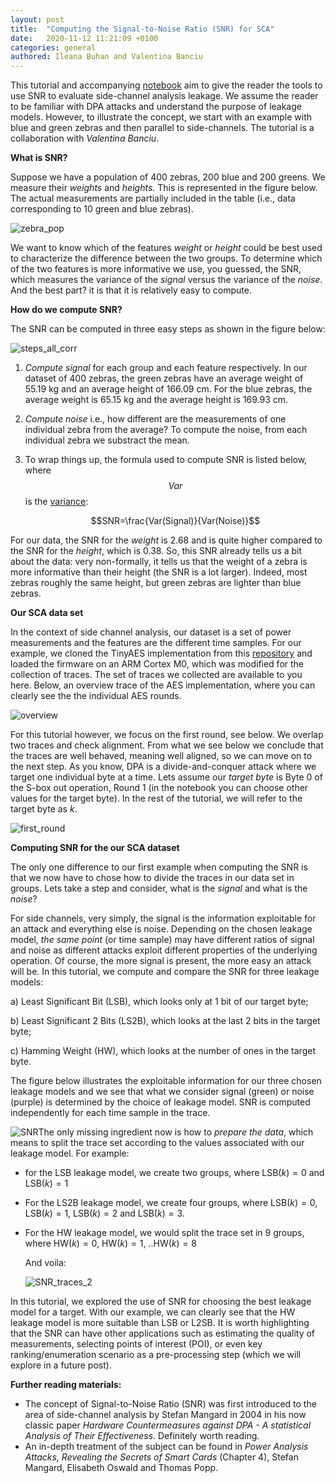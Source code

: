 ```yaml
---
layout: post
title:  "Computing the Signal-to-Noise Ratio (SNR) for SCA"
date:   2020-11-12 11:21:09 +0100
categories: general
authored: Ileana Buhan and Valentina Banciu
---
```




This tutorial and accompanying [notebook](https://github.com/ileanabuhan/LeakageAssessment/blob/main/SNR.ipynb) aim to give the reader the tools to use SNR to evaluate side-channel analysis leakage. We assume the reader to be familiar with DPA attacks and understand the purpose of leakage models. However, to illustrate the concept, we start with an example with blue and green zebras and then parallel to side-channels. The tutorial is a collaboration with *Valentina Banciu*.

**What is SNR?**

Suppose we have a population of 400 zebras, 200 blue and 200 greens. We measure their *weights* and *heights*. This is represented in the figure below. The actual measurements are partially included in the table (i.e., data corresponding to 10 green and blue zebras).

![zebra_pop](/Users/ileana/Documents/GitHub/ileanabuhan.github.io/assets/img/SNRtuto/zebra_pop.png)

We want to know which of the features *weight* or *height* could be best used to characterize the difference between the two groups. To determine which of the two features is more informative we use, you guessed, the SNR, which measures the variance of the *signal* versus the variance of the *noise*. And the best part? it is that it is relatively easy to compute.

**How do we compute SNR?**

The SNR can be computed in three easy steps as shown in the figure below:

![steps_all_corr](/Users/ileana/Documents/GitHub/ileanabuhan.github.io/assets/img/SNRtuto/steps_all_corr.png)

1. *Compute signal* for each group and each feature respectively. In our dataset of 400 zebras, the green zebras have an average weight of 55.19 kg and an average height of 166.09 cm. For the blue zebras, the average weight is 65.15 kg and the average height is 169.93 cm.

2. *Compute noise* i.e., how different are the measurements of one individual zebra from the average? To compute the noise, from each individual zebra we substract the mean.

3. To wrap things up, the formula used to compute SNR is listed below, where $$Var$$ is the [variance](https://en.wikipedia.org/wiki/Variance):

   $$SNR=\frac{Var(Signal)}{Var(Noise)}$$

For our data, the SNR for the *weight* is 2.68 and is quite higher compared to the SNR for the *height*, which is 0.38. So, this SNR already tells us a bit about the data: very non-formally, it tells us that the weight of a zebra is more informative than their height (the SNR is a lot larger). Indeed, most zebras roughly the same height, but green zebras are lighter than blue zebras.

**Our SCA data set**

In the context of side channel analysis, our dataset is a set of power measurements and the features are the different time samples. For our example, we cloned the TinyAES implementation from this [repository](https://github.com/kokke/tiny-AES-c/) and loaded the firmware on an ARM Cortex M0, which was modified for the collection of traces. The set of traces we collected are available to you here. Below, an overview trace of the AES implementation, where you can clearly see the the individual AES rounds.

![overview](/Users/ileana/Documents/GitHub/ileanabuhan.github.io/assets/img/SNRtuto/overview.png)

For this tutorial however, we focus on the first round, see below. We overlap two traces and check alignment. From what we see below we conclude that the traces are well behaved, meaning well aligned, so we can move on to the next step. As you know, DPA is a divide-and-conquer attack where we target one individual byte at a time. Lets assume our *target byte* is Byte 0 of the S-box out operation, Round 1 (in the notebook you can choose other values for the target byte). In the rest of the tutorial, we will refer to the target byte as $k$.

![first_round](/Users/ileana/Documents/GitHub/ileanabuhan.github.io/assets/img/SNRtuto/first_round.png)

**Computing SNR for the our SCA dataset**

The only one difference to our first example when computing the SNR is that we now have to chose how to divide the traces in our data set in groups. Lets take a step and consider, what is the *signal* and what is the *noise*?

For side channels, very simply, the signal is the information exploitable for an attack and everything else is noise. Depending on the chosen leakage model, *the same point* (or time sample) may have different ratios of signal and noise as different attacks exploit different properties of the underlying operation. Of course, the more signal is present, the more easy an attack will be. In this tutorial, we compute and compare the SNR for three leakage models:

a) Least Significant Bit (LSB), which looks only at 1 bit of our target byte;

b) Least Significant 2 Bits (LS2B), which looks at the last 2 bits in the target byte;

c) Hamming Weight (HW), which looks at the number of ones in the target byte.

The figure below illustrates the exploitable information for our three chosen leakage models and we see that what we consider signal (green) or noise (purple) is determined by the choice of leakage model. SNR is computed independently for each time sample in the trace.

![SNR](/Users/ileana/ib_blog/assets/img/SNRtuto/SNR.png)The only missing ingredient now is how to *prepare the data*, which means to split the trace set according to the values associated with our leakage model. For example:

- for the LSB leakage model, we create two groups, where $\text{LSB}(k)=0$ and  $\text{LSB}(k)=1$

- For the LS2B leakage model,  we create four groups, where $\text{LSB}(k)=0$, $\text{LSB}(k)=1$, $\text{LSB}(k)=2$ and $\text{LSB}(k)=3.$

- For the HW leakage model, we would split the trace set in 9 groups, where $\text{HW}(k)=0$, $\text{HW}(k)=1$, ..$\text{HW}(k)=8$

  And voila:

  ![SNR_traces_2](/Users/ileana/Documents/GitHub/ileanabuhan.github.io/assets/img/SNRtuto/SNR_traces_2.png)

In this tutorial, we explored the use of SNR for choosing the best leakage model for a target. With our example, we can clearly see that the HW leakage model is more suitable than LSB or L2SB. It is worth highlighting that the SNR can have other applications such as estimating the quality of measurements, selecting points of interest (POI), or even key ranking/enumeration scenario as a pre-processing step (which we will explore in a future post).

**Further reading materials:**

- The concept of Signal-to-Noise Ratio (SNR) was first introduced to the area of side-channel analysis by Stefan Mangard in 2004 in his now classic paper *Hardware Countermeasures against DPA - A statistical Analysis of Their Effectiveness*. Definitely worth reading. 
- An in-depth treatment of the subject can be found in *Power Analysis Attacks, Revealing the Secrets of Smart Cards* (Chapter 4), Stefan Mangard, Elisabeth Oswald and Thomas Popp. 